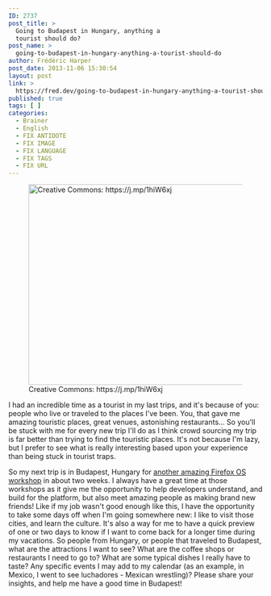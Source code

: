 ```yaml
---
ID: 2737
post_title: >
  Going to Budapest in Hungary, anything a
  tourist should do?
post_name: >
  going-to-budapest-in-hungary-anything-a-tourist-should-do
author: Frédéric Harper
post_date: 2013-11-06 15:30:54
layout: post
link: >
  https://fred.dev/going-to-budapest-in-hungary-anything-a-tourist-should-do/
published: true
tags: [ ]
categories:
  - Brainer
  - English
  - FIX ANTIDOTE
  - FIX IMAGE
  - FIX LANGUAGE
  - FIX TAGS
  - FIX URL
---
```

<figure><img alt="Creative Commons: https://j.mp/1hiW6xj" src="http://fred.dev/wp-content/uploads/2013/11/budapest.jpg" width="600" height="398" /><figcaption> Creative Commons: https://j.mp/1hiW6xj</figcaption></figure>
I had an incredible time as a tourist in my last trips, and it's because of you: people who live or traveled to the places I've been. You, that gave me amazing touristic places, great venues, astonishing restaurants... So you'll be stuck with me for every new trip I'll do as I think crowd sourcing my trip is far better than trying to find the touristic places. It's not because I'm lazy, but I prefer to see what is really interesting based upon your experience than being stuck in tourist traps.

So my next trip is in Budapest, Hungary for <a href="https://hacks.mozilla.org/2013/10/new-app-workshops-mx-hu/" target="_blank" rel="noopener noreferrer">another amazing Firefox OS workshop</a> in about two weeks. I always have a great time at those workshops as it give me the opportunity to help developers understand, and build for the platform, but also meet amazing people as making brand new friends! Like if my job wasn't good enough like this, I have the opportunity to take some days off when I'm going somewhere new: I like to visit those cities, and learn the culture. It's also a way for me to have a quick preview of one or two days to know if I want to come back for a longer time during my vacations. So people from Hungary, or people that traveled to Budapest, what are the attractions I want to see? What are the coffee shops or restaurants I need to go to? What are some typical dishes I really have to taste? Any specific events I may add to my calendar (as an example, in Mexico, I went to see luchadores - Mexican wrestling)? Please share your insights, and help me have a good time in Budapest!